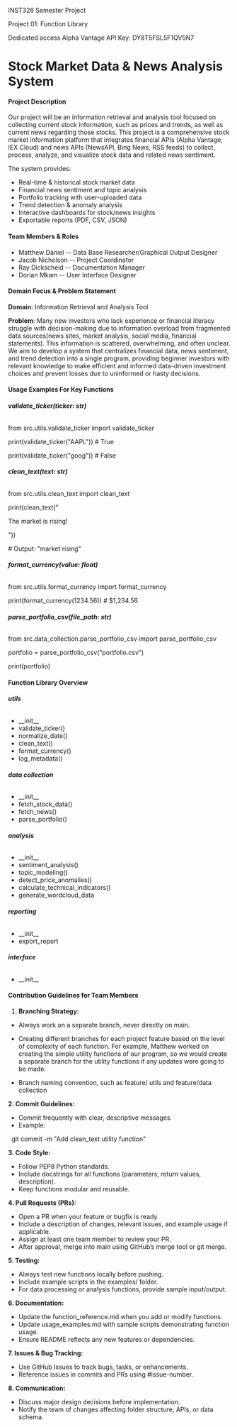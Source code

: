 INST326 Semester Project 

Project 01: Function Library

Dedicated access Alpha Vantage API Key: DY8T5FSL5F1QV5N7





# Stock Market Data \& News Analysis System

#### **Project Description**

Our project will be an information retrieval and analysis tool focused on collecting current stock information, such as prices and trends, as well as current news regarding those stocks. This project is a comprehensive stock market information platform that integrates financial APIs (Alpha Vantage, IEX Cloud) and news APIs (NewsAPI, Bing News, RSS feeds) to collect, process, analyze, and visualize stock data and related news sentiment. 



The system provides:

* Real-time \& historical stock market data
* Financial news sentiment and topic analysis
* Portfolio tracking with user-uploaded data 
* Trend detection \& anomaly analysis
* Interactive dashboards for stock/news insights
* Exportable reports (PDF, CSV, JSON)



#### **Team Members \& Roles**

* Matthew Daniel -- Data Base Researcher/Graphical Output Designer 
* Jacob Nicholson -- Project Coordinator
* Ray Dickscheid -- Documentation Manager
* Dorian Mkam -- User Interface Designer





#### **Domain Focus \& Problem Statement**

**Domain**: Information Retrieval and Analysis Tool



**Problem**: Many new investors who lack experience or financial literacy struggle with decision-making due to information overload from fragmented data sources(news sites, market analysis, social media, financial statements). This information is scattered, overwhelming, and often unclear. We aim to develop a system that centralizes financial data, news sentiment, and trend detection into a single program, providing beginner investors with relevant knowledge to make efficient and informed data-driven investment choices and prevent losses due to uninformed or hasty decisions.  





#### **Usage Examples For Key Functions**

###### **validate\_ticker(ticker: str)**

from src.utils.validate\_ticker import validate\_ticker

print(validate\_ticker("AAPL"))  # True

print(validate\_ticker("goog"))  # False





###### **clean\_text(text: str)**

from src.utils.clean\_text import clean\_text

print(clean\_text("<p>The market is rising!</p>"))

\# Output: "market rising"



###### **format\_currency(value: float)**

from src.utils.format\_currency import format\_currency

print(format\_currency(1234.56))  # $1,234.56







###### **parse\_portfolio\_csv(file\_path: str)**

from src.data\_collection.parse\_portfolio\_csv import parse\_portfolio\_csv

portfolio = parse\_portfolio\_csv("portfolio.csv")

print(portfolio)





#### **Function Library Overview**

###### **utils**

* \_\_init\_\_
* validate\_ticker()
* normalize\_date()
* clean\_text()
* format\_currency()
* log\_metadata()



###### **data collection**

* \_\_init\_\_
* fetch\_stock\_data()
* fetch\_news()
* parse\_portfolio()



###### **analysis**

* \_\_init\_\_
* sentiment\_analysis()
* topic\_modeling()
* detect\_price\_anomalies()
* calculate\_technical\_indicators()
* generate\_wordcloud\_data



###### **reporting**

* \_\_init\_\_
* export\_report



###### **interface**

* \_\_init\_\_





#### **Contribution Guidelines for Team Members** 



1. **Branching Strategy:** 

* Always work on a separate branch, never directly on main. 

* Creating different branches for each project feature based on the level of complexity of each function. For example, Matthew worked on creating the simple utility functions of our program, so we would create a separate branch for the utility functions if any updates were going to be made.
* Branch naming convention, such as feature/ utils and feature/data collection



**2. Commit Guidelines:**

* Commit frequently with clear, descriptive messages.
* Example:

&nbsp;  git commit -m "Add clean\_text utility function"



**3. Code Style:**

* Follow PEP8 Python standards.
* Include docstrings for all functions (parameters, return values, description).
* Keep functions modular and reusable.



**4. Pull Requests (PRs):**

* Open a PR when your feature or bugfix is ready.
* Include a description of changes, relevant issues, and example usage if applicable.
* Assign at least one team member to review your PR.
* After approval, merge into main using GitHub’s merge tool or git merge.



**5. Testing:**

* Always test new functions locally before pushing.
* Include example scripts in the examples/ folder.
* For data processing or analysis functions, provide sample input/output.



**6. Documentation:**

* Update the function\_reference.md when you add or modify functions.
* Update usage\_examples.md with sample scripts demonstrating function usage.
* Ensure README reflects any new features or dependencies.



**7. Issues \& Bug Tracking:**

* Use GitHub Issues to track bugs, tasks, or enhancements.
* Reference issues in commits and PRs using #issue-number.



**8. Communication:** 

* Discuss major design decisions before implementation.
* Notify the team of changes affecting folder structure, APIs, or data schema.










